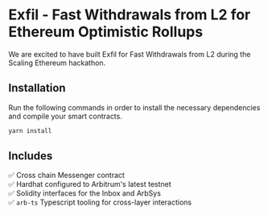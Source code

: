 # Exfil - Fast Withdrawals from L2 for Ethereum Optimistic Rollups

We are excited to have built Exfil for Fast Withdrawals from L2 during the Scaling Ethereum hackathon.

## Installation

Run the following commands in order to install the necessary dependencies and compile your smart contracts.

```bash
yarn install
```

## Includes

:white_check_mark: Cross chain Messenger contract  
 :white_check_mark: Hardhat configured to Arbitrum's latest testnet  
 :white_check_mark: Solidity interfaces for the Inbox and ArbSys  
 :white_check_mark: `arb-ts` Typescript tooling for cross-layer interactions
